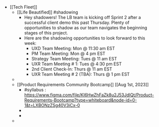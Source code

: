 - [[Tech Fleet]]
	- [[Life Beautified]] #shadowing
		- Hey shadowers! The LB team is kicking off Sprint 2 after a successful client demo this past Thursday. Plenty of opportunities to shadow as our team navigates the beginning stages of this project.
		- Here are the shadowing opportunities to look forward to this week:
			- UXD Team Meeting: Mon @ 11:30 am EST
			- PM Team Meeting: Mon @ 4 pm EST
			- Strategy Team Meeting: Tues @ 11 am EST
			- UXR Team Meeting # 1: Tues @ 4:30 pm EST
			- 2nd Client Check-In: Thurs @ 11 am EST
			- UXR Team Meeting # 2 (TBA): Thurs @ 1 pm EST
	-
	- [[Product Requirements Community Bootcamp]] [[Aug 1st, 2023]]
		- #syllabus : https://www.figma.com/file/KI6HwZhFaZk8u2J53JdlQt/Product-Requirements-Bootcamp?type=whiteboard&node-id=0-1&t=LXBONzZSg40V3iCx-0
		-
		-
	-